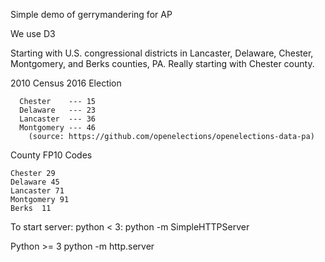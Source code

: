 Simple demo of gerrymandering for AP

We use D3


Starting with U.S. congressional districts in Lancaster, Delaware, Chester, Montgomery, and Berks counties, PA.
  Really starting with Chester county. 
  
  2010 Census
  2016 Election
  
```County code data:
  Chester    --- 15
  Delaware   --- 23
  Lancaster  --- 36
  Montgomery --- 46
    (source: https://github.com/openelections/openelections-data-pa)
```

County FP10 Codes
```
Chester 29
Delaware 45
Lancaster 71
Montgomery 91
Berks  11
```

To start server:
python < 3:
python -m SimpleHTTPServer

Python >= 3
python -m http.server
